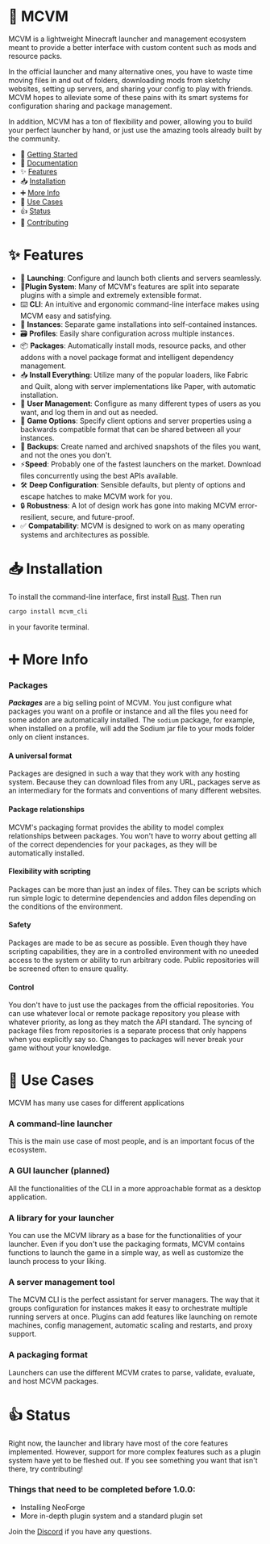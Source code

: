 # 🚀 MCVM

MCVM is a lightweight Minecraft launcher and management ecosystem meant to provide a better interface with custom content such as mods and resource packs.

In the official launcher and many alternative ones, you have to waste time moving files in and out of folders, downloading mods from sketchy websites, setting up servers, and sharing your config to play with friends. MCVM hopes to alleviate some of these pains with its smart systems for configuration sharing and package management.

In addition, MCVM has a ton of flexibility and power, allowing you to build your perfect launcher by hand, or just use the amazing tools already built by the community.

- 🚀 [Getting Started](docs/guide/1_getting_started.md)
- 📖 [Documentation](docs/README.md)
- ✨ [Features](#✨-features)
- 📥 [Installation](#📥-installation)
- ➕ [More Info](#➕-more-info)
- 👷 [Use Cases](#👷-use-cases)
- 👍 [Status](#👍-status)
- 🤝 [Contributing](CONTRIBUTING.md)

# ✨ Features

- 🚀 **Launching**: Configure and launch both clients and servers seamlessly.
- 🔌**Plugin System**: Many of MCVM's features are split into separate plugins with a simple and extremely extensible format. 
- ⌨️ **CLI**: An intuitive and ergonomic command-line interface makes using MCVM easy and satisfying.
- 💼 **Instances**: Separate game installations into self-contained instances.
- 🗃️ **Profiles**: Easily share configuration across multiple instances.
- 📦 **Packages**: Automatically install mods, resource packs, and other addons with a novel package format and intelligent dependency management.
- 📥 **Install Everything**: Utilize many of the popular loaders, like Fabric and Quilt, along with server implementations like Paper, with automatic installation.
- 🪪 **User Management**: Configure as many different types of users as you want, and log them in and out as needed.
- 📄 **Game Options**: Specify client options and server properties using a backwards compatible format that can be shared between all your instances.
- 💾 **Backups**: Create named and archived snapshots of the files you want, and not the ones you don't.
- ⚡**Speed**: Probably one of the fastest launchers on the market. Download files concurrently using the best APIs available.
- 🛠️ **Deep Configuration**: Sensible defaults, but plenty of options and escape hatches to make MCVM work for you.
- 🔒 **Robustness**: A lot of design work has gone into making MCVM error-resilient, secure, and future-proof.
- ✅ **Compatability**: MCVM is designed to work on as many operating systems and architectures as possible.

# 📥 Installation
To install the command-line interface, first install [Rust](https://rustup.rs/). Then run
```sh
cargo install mcvm_cli
```
in your favorite terminal. 

# ➕ More Info

### Packages
**_Packages_** are a big selling point of MCVM. You just configure what packages you want on a profile or instance and all the files you need for some addon are automatically installed. The `sodium` package, for example, when installed on a profile, will add the Sodium jar file to your mods folder only on client instances.

#### A universal format
Packages are designed in such a way that they work with any hosting system. Because they can download files from any URL, packages serve as an intermediary for the formats and conventions of many different websites.

#### Package relationships
MCVM's packaging format provides the ability to model complex relationships between packages. You won't have to worry about getting all of the correct dependencies for your packages, as they will be automatically installed.

#### Flexibility with scripting
Packages can be more than just an index of files. They can be scripts which run simple logic to determine dependencies and addon files depending on the conditions of the environment.

#### Safety
Packages are made to be as secure as possible. Even though they have scripting capabilities, they are in a controlled environment with no uneeded access to the system or ability to run arbitrary code. Public repositories will be screened often to ensure quality.

#### Control
You don't have to just use the packages from the official repositories. You can use whatever local or remote package repository you please with whatever priority, as long as they match the API standard. The syncing of package files from repositories is a separate process that only happens when you explicitly say so. Changes to packages will never break your game without your knowledge.

# 👷 Use Cases
MCVM has many use cases for different applications 

### A command-line launcher
This is the main use case of most people, and is an important focus of the ecosystem.

### A GUI launcher (planned)
All the functionalities of the CLI in a more approachable format as a desktop application.

### A library for your launcher
You can use the MCVM library as a base for the functionalities of your launcher. Even if you don't use the packaging formats, MCVM contains functions to launch the game in a simple way, as well as customize the launch process to your liking.

### A server management tool
The MCVM CLI is the perfect assistant for server managers. The way that it groups configuration for instances makes it easy to orchestrate multiple running servers at once. Plugins can add features like launching on remote machines, config management, automatic scaling and restarts, and proxy support.

### A packaging format
Launchers can use the different MCVM crates to parse, validate, evaluate, and host MCVM packages.

# 👍 Status

Right now, the launcher and library have most of the core features implemented. However, support for more complex features such as a plugin system have yet to be fleshed out. If you see something you want that isn't there, try contributing!

### Things that need to be completed before 1.0.0:

- Installing NeoForge
- More in-depth plugin system and a standard plugin set

Join the [Discord](https://discord.gg/25fhkjeTvW) if you have any questions.
